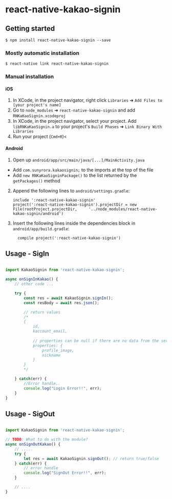 
# react-native-kakao-signin

## Getting started

`$ npm install react-native-kakao-signin --save`

### Mostly automatic installation

`$ react-native link react-native-kakao-signin`

### Manual installation


#### iOS

1. In XCode, in the project navigator, right click `Libraries` ➜ `Add Files to [your project's name]`
2. Go to `node_modules` ➜ `react-native-kakao-signin` and add `RNKaKaoSignin.xcodeproj`
3. In XCode, in the project navigator, select your project. Add `libRNKaKaoSignin.a` to your project's `Build Phases` ➜ `Link Binary With Libraries`
4. Run your project (`Cmd+R`)<

#### Android

1. Open up `android/app/src/main/java/[...]/MainActivity.java`
  - Add `com.sunyrora.kakaosignin;` to the imports at the top of the file
  - Add `new RNKaKaoSigninPackage()` to the list returned by the `getPackages()` method
2. Append the following lines to `android/settings.gradle`:
  	```
  	include ':react-native-kakao-signin'
  	project(':react-native-kakao-signin').projectDir = new File(rootProject.projectDir, 	'../node_modules/react-native-kakao-signin/android')
  	```
3. Insert the following lines inside the dependencies block in `android/app/build.gradle`:
  	```
      compile project(':react-native-kakao-signin')
  	```

## Usage - SigIn
```javascript

import KakaoSignin from 'react-native-kakao-signin'; 

async onSignInKakao() {
	// other code ...

	try {
		const res = await KakaoSignin.signIn();
		const resBody = await res.json();

		// return values
		/*
		{
			id,
			kaccount_email,
			
			// properties can be null if there are no data from the server
			properties: {
				profile_image,
				nickname
			}
		}
		*/

	} catch(err) {
		//Error handle..
		console.log("Login Error!!", err);
	}
}
```


## Usage - SigOut
```javascript

import KakaoSignin from 'react-native-kakao-signin'; 

// TODO: What to do with the module?
async onSignOutKakao() {
	// .....
	try {
		let res = await KakaoSignin.signOut(); // return true/false
	} catch(err) {
		// error handle
		console.log("SignOut Error!!", err);
	}

	// ....
}
```
  